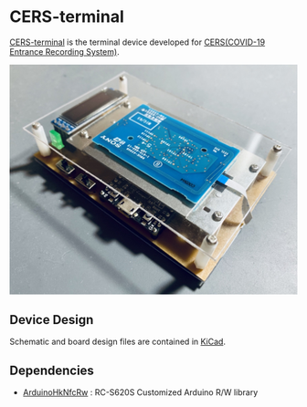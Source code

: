 # CERS-terminal

[CERS-terminal](https://github.com/greenlaver/CERS-terminal) is the terminal device developed for [CERS(COVID-19 Entrance Recording System)](https://github.com/Yukiho-YOSHIEDA/CERShttps://github.com/Yukiho-YOSHIEDA/CERS).

![device](docs/device.jpg)

## Device Design

Schematic and board design files are contained in [KiCad](KiCad).

## Dependencies

- [ArduinoHkNfcRw](lib/ArduinoHkNfcRw) : RC-S620S Customized Arduino R/W library
